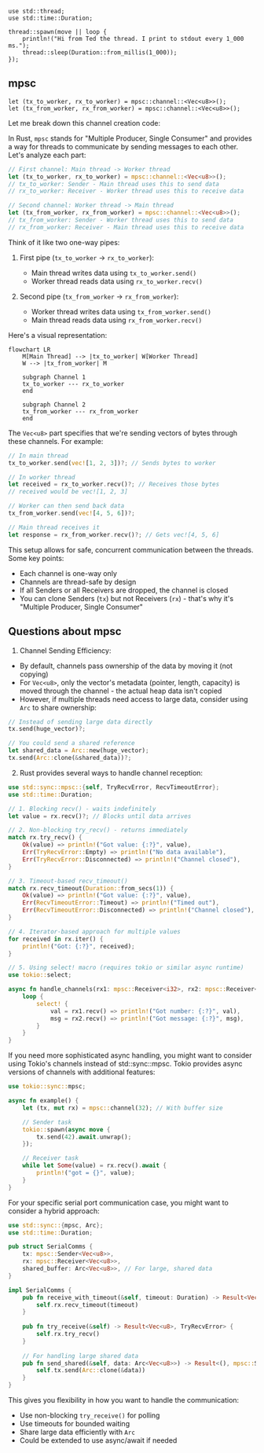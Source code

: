 ```
use std::thread;
use std::time::Duration;

thread::spawn(move || loop {
    println!("Hi from Ted the thread. I print to stdout every 1_000 ms.");
    thread::sleep(Duration::from_millis(1_000));
});
```

## mpsc
```
let (tx_to_worker, rx_to_worker) = mpsc::channel::<Vec<u8>>();
let (tx_from_worker, rx_from_worker) = mpsc::channel::<Vec<u8>>();
```
 
Let me break down this channel creation code:

In Rust, `mpsc` stands for "Multiple Producer, Single Consumer" and provides a way for threads to communicate by sending messages to each other. Let's analyze each part:

```rust
// First channel: Main thread -> Worker thread
let (tx_to_worker, rx_to_worker) = mpsc::channel::<Vec<u8>>();
// tx_to_worker: Sender - Main thread uses this to send data
// rx_to_worker: Receiver - Worker thread uses this to receive data

// Second channel: Worker thread -> Main thread
let (tx_from_worker, rx_from_worker) = mpsc::channel::<Vec<u8>>();
// tx_from_worker: Sender - Worker thread uses this to send data
// rx_from_worker: Receiver - Main thread uses this to receive data
```

Think of it like two one-way pipes:
1. First pipe (`tx_to_worker` -> `rx_to_worker`):
   - Main thread writes data using `tx_to_worker.send()`
   - Worker thread reads data using `rx_to_worker.recv()`

2. Second pipe (`tx_from_worker` -> `rx_from_worker`):
   - Worker thread writes data using `tx_from_worker.send()`
   - Main thread reads data using `rx_from_worker.recv()`

Here's a visual representation:

```mermaid
flowchart LR
    M[Main Thread] --> |tx_to_worker| W[Worker Thread]
    W --> |tx_from_worker| M
    
    subgraph Channel 1
    tx_to_worker --- rx_to_worker
    end
    
    subgraph Channel 2
    tx_from_worker --- rx_from_worker
    end

```

The `Vec<u8>` part specifies that we're sending vectors of bytes through these channels. For example:

```rust
// In main thread
tx_to_worker.send(vec![1, 2, 3])?; // Sends bytes to worker

// In worker thread
let received = rx_to_worker.recv()?; // Receives those bytes
// received would be vec![1, 2, 3]

// Worker can then send back data
tx_from_worker.send(vec![4, 5, 6])?;

// Main thread receives it
let response = rx_from_worker.recv()?; // Gets vec![4, 5, 6]
```

This setup allows for safe, concurrent communication between the threads. Some key points:
- Each channel is one-way only
- Channels are thread-safe by design
- If all Senders or all Receivers are dropped, the channel is closed
- You can clone Senders (`tx`) but not Receivers (`rx`) - that's why it's "Multiple Producer, Single Consumer"

## Questions about mpsc

1. Channel Sending Efficiency:
- By default, channels pass ownership of the data by moving it (not copying)
- For `Vec<u8>`, only the vector's metadata (pointer, length, capacity) is moved through the channel - the actual heap data isn't copied
- However, if multiple threads need access to large data, consider using `Arc` to share ownership:

```rust
// Instead of sending large data directly
tx.send(huge_vector)?;

// You could send a shared reference
let shared_data = Arc::new(huge_vector);
tx.send(Arc::clone(&shared_data))?;
```

2. Rust provides several ways to handle channel reception:

```rust
use std::sync::mpsc::{self, TryRecvError, RecvTimeoutError};
use std::time::Duration;

// 1. Blocking recv() - waits indefinitely
let value = rx.recv()?; // Blocks until data arrives

// 2. Non-blocking try_recv() - returns immediately
match rx.try_recv() {
    Ok(value) => println!("Got value: {:?}", value),
    Err(TryRecvError::Empty) => println!("No data available"),
    Err(TryRecvError::Disconnected) => println!("Channel closed"),
}

// 3. Timeout-based recv_timeout()
match rx.recv_timeout(Duration::from_secs(1)) {
    Ok(value) => println!("Got value: {:?}", value),
    Err(RecvTimeoutError::Timeout) => println!("Timed out"),
    Err(RecvTimeoutError::Disconnected) => println!("Channel closed"),
}

// 4. Iterator-based approach for multiple values
for received in rx.iter() {
    println!("Got: {:?}", received);
}

// 5. Using select! macro (requires tokio or similar async runtime)
use tokio::select;

async fn handle_channels(rx1: mpsc::Receiver<i32>, rx2: mpsc::Receiver<String>) {
    loop {
        select! {
            val = rx1.recv() => println!("Got number: {:?}", val),
            msg = rx2.recv() => println!("Got message: {:?}", msg),
        }
    }
}
```

If you need more sophisticated async handling, you might want to consider using Tokio's channels instead of std::sync::mpsc. Tokio provides async versions of channels with additional features:

```rust
use tokio::sync::mpsc;

async fn example() {
    let (tx, mut rx) = mpsc::channel(32); // With buffer size

    // Sender task
    tokio::spawn(async move {
        tx.send(42).await.unwrap();
    });

    // Receiver task
    while let Some(value) = rx.recv().await {
        println!("got = {}", value);
    }
}
```

For your specific serial port communication case, you might want to consider a hybrid approach:

```rust
use std::sync::{mpsc, Arc};
use std::time::Duration;

pub struct SerialComms {
    tx: mpsc::Sender<Vec<u8>>,
    rx: mpsc::Receiver<Vec<u8>>,
    shared_buffer: Arc<Vec<u8>>, // For large, shared data
}

impl SerialComms {
    pub fn receive_with_timeout(&self, timeout: Duration) -> Result<Vec<u8>, RecvTimeoutError> {
        self.rx.recv_timeout(timeout)
    }
    
    pub fn try_receive(&self) -> Result<Vec<u8>, TryRecvError> {
        self.rx.try_recv()
    }
    
    // For handling large shared data
    pub fn send_shared(&self, data: Arc<Vec<u8>>) -> Result<(), mpsc::SendError<Arc<Vec<u8>>>> {
        self.tx.send(Arc::clone(&data))
    }
}
```

This gives you flexibility in how you want to handle the communication:
- Use non-blocking `try_receive()` for polling
- Use timeouts for bounded waiting
- Share large data efficiently with `Arc`
- Could be extended to use async/await if needed

